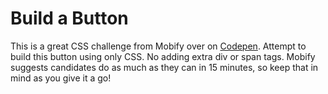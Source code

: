 # Build a Button

This is a great CSS challenge from Mobify over on [Codepen](https://codepen.io/mobify/pen/GtqKj). Attempt to build this button using only CSS. No adding extra div or span tags. Mobify suggests candidates do as much as they can in 15 minutes, so keep that in mind as you give it a go!
